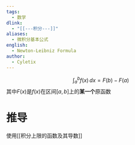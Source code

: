```yaml
---
tags:
  - 数学
dlink:
  - "[[---积分---]]"
aliases:
  - 微积分基本公式
english:
  - Newton-Leibniz Formula
author:
  - Cyletix
---
```

$$\int _{a}^{b}f(x) \, dx=F(b)-F(a) $$
其中$F(x)$是$f(x)$在区间$[a,b]$上的**某一个**原函数


# 推导
使用[[积分上限的函数及其导数]] 